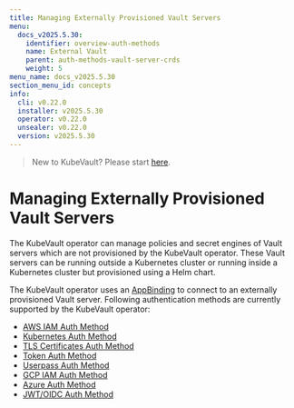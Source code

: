 ```yaml
---
title: Managing Externally Provisioned Vault Servers
menu:
  docs_v2025.5.30:
    identifier: overview-auth-methods
    name: External Vault
    parent: auth-methods-vault-server-crds
    weight: 5
menu_name: docs_v2025.5.30
section_menu_id: concepts
info:
  cli: v0.22.0
  installer: v2025.5.30
  operator: v0.22.0
  unsealer: v0.22.0
  version: v2025.5.30
---
```


> New to KubeVault? Please start [here](/docs/v2025.5.30/concepts/README).

# Managing Externally Provisioned Vault Servers

The KubeVault operator can manage policies and secret engines of Vault servers which are not provisioned by the KubeVault operator. These Vault servers can be running outside a Kubernetes cluster or running inside a Kubernetes cluster but provisioned using a Helm chart.

The KubeVault operator uses an [AppBinding](/docs/v2025.5.30/concepts/vault-server-crds/auth-methods/appbinding) to connect to an externally provisioned Vault server. Following authentication methods are currently supported by the KubeVault operator:

- [AWS IAM Auth Method](/docs/v2025.5.30/concepts/vault-server-crds/auth-methods/aws-iam)
- [Kubernetes Auth Method](/docs/v2025.5.30/concepts/vault-server-crds/auth-methods/kubernetes)
- [TLS Certificates Auth Method](/docs/v2025.5.30/concepts/vault-server-crds/auth-methods/tls)
- [Token Auth Method](/docs/v2025.5.30/concepts/vault-server-crds/auth-methods/token)
- [Userpass Auth Method](/docs/v2025.5.30/concepts/vault-server-crds/auth-methods/userpass)
- [GCP IAM Auth Method](/docs/v2025.5.30/concepts/vault-server-crds/auth-methods/gcp-iam)
- [Azure Auth Method](/docs/v2025.5.30/concepts/vault-server-crds/auth-methods/azure)
- [JWT/OIDC Auth Method](/docs/v2025.5.30/concepts/vault-server-crds/auth-methods/jwt-oidc)
